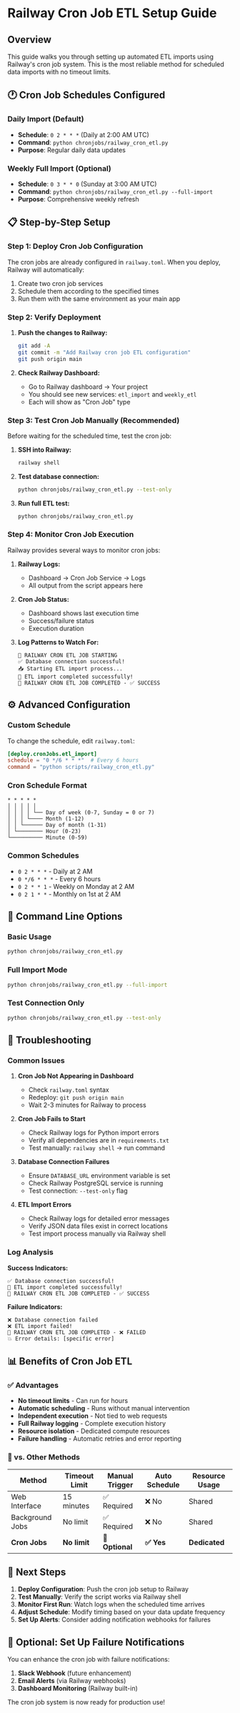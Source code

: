 # Railway Cron Job ETL Setup Guide

## Overview
This guide walks you through setting up automated ETL imports using Railway's cron job system. This is the most reliable method for scheduled data imports with no timeout limits.

## 🕐 Cron Job Schedules Configured

### Daily Import (Default)
- **Schedule**: `0 2 * * *` (Daily at 2:00 AM UTC)
- **Command**: `python chronjobs/railway_cron_etl.py`
- **Purpose**: Regular daily data updates

### Weekly Full Import (Optional)
- **Schedule**: `0 3 * * 0` (Sunday at 3:00 AM UTC)  
- **Command**: `python chronjobs/railway_cron_etl.py --full-import`
- **Purpose**: Comprehensive weekly refresh

## 📋 Step-by-Step Setup

### Step 1: Deploy Cron Job Configuration
The cron jobs are already configured in `railway.toml`. When you deploy, Railway will automatically:
1. Create two cron job services
2. Schedule them according to the specified times
3. Run them with the same environment as your main app

### Step 2: Verify Deployment
1. **Push the changes to Railway:**
   ```bash
   git add -A
   git commit -m "Add Railway cron job ETL configuration"
   git push origin main
   ```

2. **Check Railway Dashboard:**
   - Go to Railway dashboard → Your project
   - You should see new services: `etl_import` and `weekly_etl`
   - Each will show as "Cron Job" type

### Step 3: Test Cron Job Manually (Recommended)
Before waiting for the scheduled time, test the cron job:

1. **SSH into Railway:**
   ```bash
   railway shell
   ```

2. **Test database connection:**
   ```bash
   python chronjobs/railway_cron_etl.py --test-only
   ```

3. **Run full ETL test:**
   ```bash
   python chronjobs/railway_cron_etl.py
   ```

### Step 4: Monitor Cron Job Execution
Railway provides several ways to monitor cron jobs:

1. **Railway Logs:**
   - Dashboard → Cron Job Service → Logs
   - All output from the script appears here

2. **Cron Job Status:**
   - Dashboard shows last execution time
   - Success/failure status
   - Execution duration

3. **Log Patterns to Watch For:**
   ```
   🚀 RAILWAY CRON ETL JOB STARTING
   ✅ Database connection successful!
   📥 Starting ETL import process...
   🎉 ETL import completed successfully!
   🏁 RAILWAY CRON ETL JOB COMPLETED - ✅ SUCCESS
   ```

## ⚙️ Advanced Configuration

### Custom Schedule
To change the schedule, edit `railway.toml`:
```toml
[deploy.cronJobs.etl_import]
schedule = "0 */6 * * *"  # Every 6 hours
command = "python scripts/railway_cron_etl.py"
```

### Cron Schedule Format
```
* * * * *
│ │ │ │ │
│ │ │ │ └── Day of week (0-7, Sunday = 0 or 7)
│ │ │ └──── Month (1-12)
│ │ └────── Day of month (1-31)
│ └──────── Hour (0-23)
└────────── Minute (0-59)
```

### Common Schedules
- `0 2 * * *` - Daily at 2 AM
- `0 */6 * * *` - Every 6 hours
- `0 2 * * 1` - Weekly on Monday at 2 AM
- `0 2 1 * *` - Monthly on 1st at 2 AM

## 🔧 Command Line Options

### Basic Usage
```bash
python chronjobs/railway_cron_etl.py
```

### Full Import Mode
```bash
python chronjobs/railway_cron_etl.py --full-import
```

### Test Connection Only
```bash
python chronjobs/railway_cron_etl.py --test-only
```

## 🚨 Troubleshooting

### Common Issues

1. **Cron Job Not Appearing in Dashboard**
   - Check `railway.toml` syntax
   - Redeploy: `git push origin main`
   - Wait 2-3 minutes for Railway to process

2. **Cron Job Fails to Start**
   - Check Railway logs for Python import errors
   - Verify all dependencies are in `requirements.txt`
   - Test manually: `railway shell` → run command

3. **Database Connection Failures**
   - Ensure `DATABASE_URL` environment variable is set
   - Check Railway PostgreSQL service is running
   - Test connection: `--test-only` flag

4. **ETL Import Errors**
   - Check Railway logs for detailed error messages
   - Verify JSON data files exist in correct locations
   - Test import process manually via Railway shell

### Log Analysis

**Success Indicators:**
```
✅ Database connection successful!
🎉 ETL import completed successfully!
🏁 RAILWAY CRON ETL JOB COMPLETED - ✅ SUCCESS
```

**Failure Indicators:**
```
❌ Database connection failed
❌ ETL import failed!
🏁 RAILWAY CRON ETL JOB COMPLETED - ❌ FAILED
💥 Error details: [specific error]
```

## 📊 Benefits of Cron Job ETL

### ✅ Advantages
- **No timeout limits** - Can run for hours
- **Automatic scheduling** - Runs without manual intervention
- **Independent execution** - Not tied to web requests
- **Full Railway logging** - Complete execution history
- **Resource isolation** - Dedicated compute resources
- **Failure handling** - Automatic retries and error reporting

### 🔄 vs. Other Methods

| Method | Timeout Limit | Manual Trigger | Auto Schedule | Resource Usage |
|--------|---------------|----------------|---------------|----------------|
| Web Interface | 15 minutes | ✅ Required | ❌ No | Shared |
| Background Jobs | No limit | ✅ Required | ❌ No | Shared |
| **Cron Jobs** | **No limit** | **🔧 Optional** | **✅ Yes** | **Dedicated** |

## 🎯 Next Steps

1. **Deploy Configuration**: Push the cron job setup to Railway
2. **Test Manually**: Verify the script works via Railway shell
3. **Monitor First Run**: Watch logs when the scheduled time arrives
4. **Adjust Schedule**: Modify timing based on your data update frequency
5. **Set Up Alerts**: Consider adding notification webhooks for failures

## 🔔 Optional: Set Up Failure Notifications

You can enhance the cron job with failure notifications:

1. **Slack Webhook** (future enhancement)
2. **Email Alerts** (via Railway webhooks)
3. **Dashboard Monitoring** (Railway built-in)

The cron job system is now ready for production use! 
